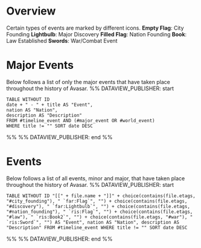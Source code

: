 # Overview
Certain types of events are marked by different icons.
**Empty Flag**: City Founding
**Lightbulb**: Major Discovery
**Filled Flag**: Nation Founding
**Book**: Law Established
**Swords**: War/Combat Event
# Major Events
Below follows a list of only the major events that have taken place throughout the history of Avasar.
%% DATAVIEW_PUBLISHER: start
```dataview
TABLE WITHOUT ID 
date + " - " + title AS "Event", 
nation AS "Nation", 
description AS "Description" 
FROM #timeline_event AND (#major_event OR #world_event) 
WHERE title != "" SORT date DESC
```
%%
%% DATAVIEW_PUBLISHER: end %%
# Events
Below follows a list of all events, minor and major, that have taken place throughout the history of Avasar.
%% DATAVIEW_PUBLISHER: start
```dataview
TABLE WITHOUT ID "[[" + file.name + "]]" + choice(contains(file.etags, "#city_founding"), " `far:Flag`", "") + choice(contains(file.etags, "#discovery"), " `far:Lightbulb`", "") + choice(contains(file.etags, "#nation_founding"), " `ris:Flag`", "") + choice(contains(file.etags, "#law"), " `ris:Book2`", "") + choice(contains(file.etags, "#war"), " `ris:Sword`", "") AS "Event", nation AS "Nation", description AS "Description" FROM #timeline_event WHERE title != "" SORT date DESC
```
%%
%% DATAVIEW_PUBLISHER: end %%
